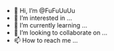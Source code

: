 - 👋 Hi, I’m @FuFuUuUu
- 👀 I’m interested in ...
- 🌱 I’m currently learning ...
- 💞️ I’m looking to collaborate on ...
- 📫 How to reach me ...

<!---
FuFuUuUu/FuFuUuUu is a ✨ special ✨ repository because its `README.md` (this file) appears on your GitHub profile.
You can click the Preview link to take a look at your changes.
--->

